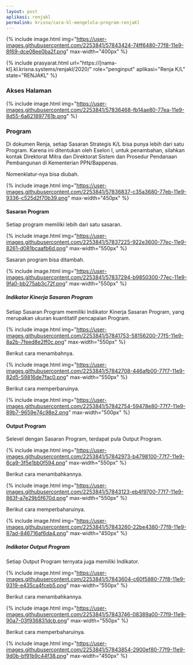 ```yaml
---
layout: post
aplikasi: renjakl
permalink: krisna/cara-kl-mengelola-program-renjakl
---
```


{% include image.html
    img="https://user-images.githubusercontent.com/2253841/57843424-74ff6480-77f8-11e9-8f69-dce08ee0ba2f.png"
    max-width="400px"
%}

{% include prasyarat.html 
    url="https://[nama-kl].kl.krisna.systems/renjakl/2020/"
    role="penginput"
    aplikasi="Renja K/L"
    state="RENJAKL"
%}

### Akses Halaman

{% include image.html
    img="https://user-images.githubusercontent.com/2253841/57836468-fb14ae80-77ea-11e9-8d55-6a621897761b.png"
%}

### Program

Di dokumen Renja, setiap Sasaran Strategis K/L bisa punya lebih dari satu Program. Karena ini ditentukan oleh Eselon I, untuk penambahan, silahkan kontak Direktorat Mitra dan Direktorat Sistem dan Prosedur Pendanaan Pembangunan di Kementerian PPN/Bappenas.

Nomenklatur-nya bisa diubah.

{% include image.html
    img="https://user-images.githubusercontent.com/2253841/57836837-c35a3680-77eb-11e9-9336-c525d2f70b39.png"
    max-width="450px"
%}

#### Sasaran Program

Setiap program memiliki lebih dari satu sasaran.

{% include image.html
    img="https://user-images.githubusercontent.com/2253841/57837225-922e3600-77ec-11e9-8261-d081bcaafb6d.png"
    max-width="550px"
%}

Sasaran program bisa ditambah.

{% include image.html
    img="https://user-images.githubusercontent.com/2253841/57837294-b9850300-77ec-11e9-9fa0-bb275ab3c72f.png"
    max-width="550px"
%}

##### Indikator Kinerja Sasaran Program

Setiap Sasaran Program memiliki Indikator Kinerja Sasaran Program, yang merupakan ukuran kuantitatif pencapaian Program.

{% include image.html
    img="https://user-images.githubusercontent.com/2253841/57841753-58156200-77f5-11e9-8a2b-7feed8e2ff0c.png"
    max-width="550px"
%}

Berikut cara menambahnya.

{% include image.html
    img="https://user-images.githubusercontent.com/2253841/57842708-446afb00-77f7-11e9-82d5-59816de7fac0.png"
    max-width="550px"
%}

Berikut cara memperbaruinya.

{% include image.html
    img="https://user-images.githubusercontent.com/2253841/57842754-59478e80-77f7-11e9-89b7-9659e74c98e2.png"
    max-width="500px"
%}

#### Output Program

Selevel dengan Sasaran Program, terdapat pula Output Program.

{% include image.html
    img="https://user-images.githubusercontent.com/2253841/57842973-b4798100-77f7-11e9-8ca9-3f5e1bb0f594.png"
    max-width="550px"
%}

Berikut cara menambahkannya.

{% include image.html
    img="https://user-images.githubusercontent.com/2253841/57843123-eb4f9700-77f7-11e9-863f-a7e29b5f670d.png"
    max-width="550px"
%}

Berikut cara memperbaharuinya.

{% include image.html
    img="https://user-images.githubusercontent.com/2253841/57843260-22be4380-77f8-11e9-87ad-846716af6da4.png"
    max-width="450px"
%}

##### Indikator Output Program

Setiap Output Program ternyata juga memiliki Indikator.

{% include image.html
    img="https://user-images.githubusercontent.com/2253841/57843604-c60f5880-77f8-11e9-9319-e435ca4fceb5.png"
    max-width="550px"
%}

Berikut cara menambahkannya.

{% include image.html
    img="https://user-images.githubusercontent.com/2253841/57843746-08389a00-77f9-11e9-90a7-03f936831dcb.png"
    max-width="550px"
%}

Berikut cara memperbaharuinya.

{% include image.html
    img="https://user-images.githubusercontent.com/2253841/57843854-2900ef80-77f9-11e9-9d0b-bf91b9c44f38.png"
    max-width="450px"
%}